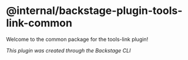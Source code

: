 # @internal/backstage-plugin-tools-link-common

Welcome to the common package for the tools-link plugin!

_This plugin was created through the Backstage CLI_
